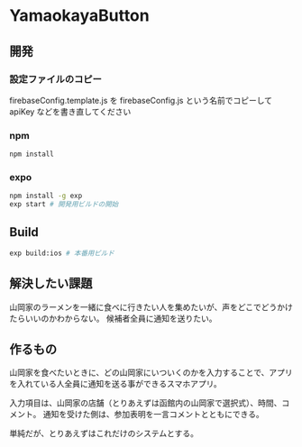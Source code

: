 # YamaokayaButton

## 開発

### 設定ファイルのコピー
firebaseConfig.template.js を firebaseConfig.js という名前でコピーして apiKey などを書き直してください

### npm
```sh
npm install
```

### expo
```sh
npm install -g exp
exp start # 開発用ビルドの開始
```

## Build
```sh
exp build:ios # 本番用ビルド
```


## 解決したい課題
山岡家のラーメンを一緒に食べに行きたい人を集めたいが、声をどこでどうかけたらいいのかわからない。
候補者全員に通知を送りたい。

## 作るもの
山岡家を食べたいときに、どの山岡家にいついくのかを入力することで、アプリを入れている人全員に通知を送る事ができるスマホアプリ。

入力項目は、山岡家の店舗（とりあえずは函館内の山岡家で選択式）、時間、コメント。
通知を受けた側は、参加表明を一言コメントとともにできる。

単純だが、とりあえずはこれだけのシステムとする。

